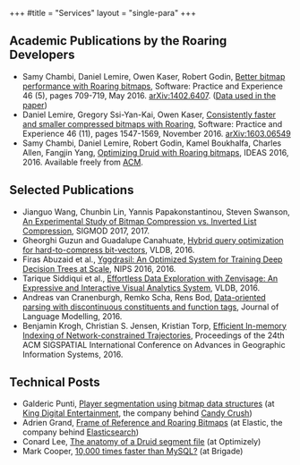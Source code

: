 +++
#title = "Services"
layout = "single-para"
+++

## Academic Publications by the Roaring Developers

*   Samy Chambi, Daniel Lemire, Owen Kaser, Robert Godin, [Better bitmap performance with Roaring bitmaps](http://arxiv.org/pdf/1402.6407), Software: Practice and Experience 46 (5), pages 709-719, May 2016. [arXiv:1402.6407](http://arxiv.org/abs/1402.6407). ([Data used in the paper](http://lemire.me/data/realroaring2014.html))
*   Daniel Lemire, Gregory Ssi-Yan-Kai, Owen Kaser, [Consistently faster and smaller compressed bitmaps with Roaring](http://arxiv.org/pdf/1603.06549), Software: Practice and Experience 46 (11), pages 1547-1569, November 2016. [arXiv:1603.06549](http://arxiv.org/abs/1603.06549)
*   Samy Chambi, Daniel Lemire, Robert Godin, Kamel Boukhalfa, Charles Allen, Fangjin Yang, [Optimizing Druid with Roaring bitmaps](http://r-libre.teluq.ca/950/), IDEAS 2016, 2016. Available freely from [ACM](http://dl.acm.org/citation.cfm?id=2938515).

## Selected Publications

* Jianguo Wang, Chunbin Lin, Yannis Papakonstantinou, Steven Swanson, [An Experimental Study of Bitmap Compression vs. Inverted List Compression](http://db.ucsd.edu/wp-content/uploads/2017/03/sidm338-wangA.pdf), SIGMOD 2017, 2017.
* Gheorghi Guzun and Guadalupe Canahuate, [Hybrid query optimization for hard-to-compress bit-vectors](http://dl.acm.org/citation.cfm?id=2944337), VLDB, 2016.
* Firas Abuzaid et al., [Yggdrasil: An Optimized System for Training Deep Decision Trees at Scale](https://papers.nips.cc/paper/6366-yggdrasil-an-optimized-system-for-training-deep-decision-trees-at-scale), NIPS 2016, 2016.
* Tarique Siddiqui et al., [Effortless Data Exploration with Zenvisage: An Expressive and Interactive Visual Analytics System](https://arxiv.org/abs/1604.03583), VLDB, 2016.
* Andreas van Cranenburgh, Remko Scha, Rens Bod, [Data-oriented parsing with discontinuous constituents and function tags](http://jlm.ipipan.waw.pl/ojs/index.php/JLM/article/download/100/134), Journal of Language Modelling, 2016.
* Benjamin Krogh, Christian S. Jensen,  Kristian Torp, [Efficient In-memory Indexing of Network-constrained Trajectories](http://dl.acm.org/citation.cfm?doid=2996913.2996972), Proceedings of the 24th ACM SIGSPATIAL International Conference on Advances in Geographic Information Systems, 2016.


## Technical Posts

*   Galderic Punti, [Player segmentation using bitmap data structures](https://techblog.king.com/player-segmentation-using-bitmap-data-structures/) (at [King Digital Entertainment](https://en.wikipedia.org/wiki/King_(company)), the company behind [Candy Crush](https://en.wikipedia.org/wiki/Candy_Crush_Saga))
*   Adrien Grand, [Frame of Reference and Roaring Bitmaps](https://www.elastic.co/blog/frame-of-reference-and-roaring-bitmaps) (at Elastic, the company behind [Elasticsearch](https://en.wikipedia.org/wiki/Elasticsearch))
* Conard Lee, [The anatomy of a Druid segment file](https://medium.com/engineers-optimizely/the-anatomy-of-a-druid-segment-file-bed89a93af1e#.46tincja7) (at Optimizely)
* Mark Cooper, [10,000 times faster than MySQL?](https://brigade.engineering/10-000-times-faster-than-mysql-7296389e74bb#.l7ssb4oje) (at Brigade)
